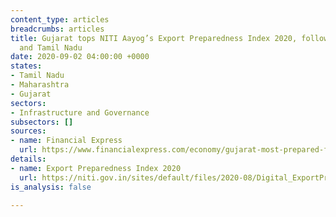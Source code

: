 ```yaml
---
content_type: articles
breadcrumbs: articles
title: Gujarat tops NITI Aayog’s Export Preparedness Index 2020, followed by Maharashtra
  and Tamil Nadu
date: 2020-09-02 04:00:00 +0000
states:
- Tamil Nadu
- Maharashtra
- Gujarat
sectors:
- Infrastructure and Governance
subsectors: []
sources:
- name: Financial Express
  url: https://www.financialexpress.com/economy/gujarat-most-prepared-for-exports-tops-niti-aayogs-export-preparedness-index-2020/2065902
details:
- name: Export Preparedness Index 2020
  url: https://niti.gov.in/sites/default/files/2020-08/Digital_ExportPreparednessIndex2020_0.pdf
is_analysis: false

---
```

